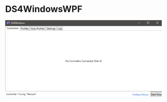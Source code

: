 # DS4WindowsWPF

![DS4WindowsWPF Preview](https://raw.githubusercontent.com/Ryochan7/DS4WindowsWPF/master/ds4winwpf_screen.png)
